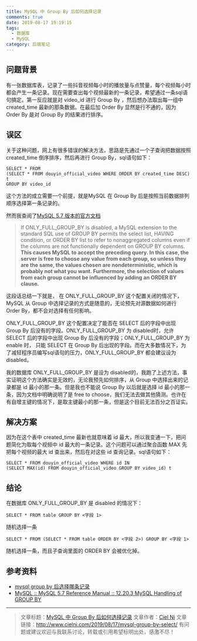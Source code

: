 ```yaml
---
title: MySQL 中 Group By 后如何选择记录
comments: true
date: 2019-08-17 19:19:15
tags: 
  - 数据库
  - MySQL
category: 后端笔记 
---
```

## 问题背景

有一张数据库表，记录了一些抖音视频每小时的播放量与点赞量，每个视频每小时都会产生一条记录。现在需要查出每个视频最新的一条记录，希望通过一条sql语句搞定。第一反应就是对 video_id 进行 Group By ，然后想办法取出每一组中 created_time 最新的那条数据。在最后加 Order By 显然是行不通的，因为 Order By 是对 Group By 的结果进行排序。

## 误区
关于这种问题，网上有很多错误的解决方法，思路是先通过一个子查询把数据按照 created_time 倒序排序，然后再进行 Group By，sql语句如下：

```
SELECT * FROM
(SELECT * FROM douyin_official_video WHERE ORDER BY created_time DESC) t
GROUP BY video_id
```

这个方法的成立需要一个前提，就是MySQL 在 Group By 后是按照当前数据排列顺序选择第一条记录的。

<!-- more --> 

然而我查阅了[MySQL 5.7 版本的官方文档](https://dev.mysql.com/doc/refman/5.7/en/group-by-handling.html)

>If ONLY_FULL_GROUP_BY is disabled, a MySQL extension to the standard SQL use of GROUP BY permits the select list, HAVING condition, or ORDER BY list to refer to nonaggregated columns even if the columns are not functionally dependent on GROUP BY columns. **This causes MySQL to accept the preceding query. In this case, the server is free to choose any value from each group, so unless they are the same, the values chosen are nondeterministic, which is probably not what you want. Furthermore, the selection of values from each group cannot be influenced by adding an ORDER BY clause.**

这段话总结一下就是， 在 ONLY_FULL_GROUP_BY 这个配置关闭的情况下，MySQL 从 Group 中选择记录的方式是随意的，无论预先对源数据如何进行 Order By，都不会对选择有任何影响。

ONLY_FULL_GROUP_BY 这个配置决定了能否在 SELECT 后的字段中出现 Group By 后没有的字段。ONLY_FULL_GROUP_BY 为 disabled时，允许SELECT 后的字段中出现 Group By 后没有的字段；ONLY_FULL_GROUP_BY 为 enable 时， 只能 SELECT 在 Group By 后出现的字段。而在大多数情况下，为了减轻程序员编写sql语句的压力，ONLY_FULL_GROUP_BY 都会建议设为 disabled。

我的数据库 ONLY_FULL_GROUP_BY 是设为 disabled的，我跑了上述方法，事实证明这个方法确实是无效的，无论我预先如何排序，从 Group 中选择出来的记录都是 id 最小的那一条。但是我也不能说 Group By 以后就是选择 id 最小的那一条，因为文档中明确说明了是 free to choose，我们无法去做其他猜测。也许在有自增主键的情况下，是取主键最小的那一条，但是这个目前无法百分之百证实。

## 解决方案
因为在这个表中 created_time 最新也就意味着 id 最大，所以我变通一下，把问题简化为取每个视频中 id 最大的一条记录。这个问题可以通过聚合函数 MAX 先把每个视频的最大 id 查出来，然后在对这些 id 查询记录。sql语句如下：
```
SELECT * FROM douyin_official_video WHERE id IN 
(SELECT MAX(id) FROM douyin_official_video GROUP BY video_id) t
```

## 结论

在数据库 ONLY_FULL_GROUP_BY 是 disabled 的情况下：

```
SELECT * FROM table GROUP BY <字段 1>
```
随机选择一条

```
SELECT * FROM (SELECT * FROM table ORDER BY <字段 2>) GROUP BY <字段 1>
```
随机选择一条，而且子查询里面的 ORDER BY 会被优化掉。


## 参考资料

 - [mysql group by 后选择哪条记录](https://www.v2ex.com/t/379352)
 - [MySQL :: MySQL 5.7 Reference Manual :: 12.20.3 MySQL Handling of GROUP BY](https://dev.mysql.com/doc/refman/5.7/en/group-by-handling.html)

-------

 > 文章标题：[MySQL 中 Group By 后如何选择记录](http://www.cielni.com/2019/08/17/mysql-group-by-select/)
> 文章作者：[Ciel Ni](http://www.cielni.com/about/)
> 文章链接：http://www.cielni.com/2019/08/17/mysql-group-by-select/
> 有问题或建议欢迎与我联系讨论，转载或引用希望标明出处，感激不尽！

